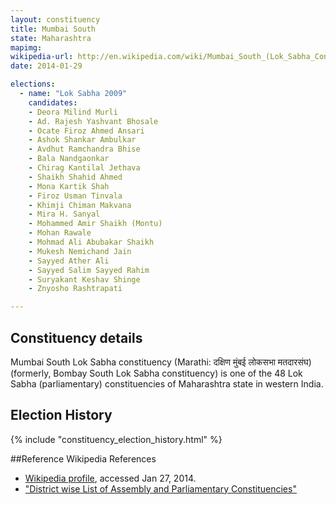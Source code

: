 ```yaml
---
layout: constituency
title: Mumbai South
state: Maharashtra
mapimg: 
wikipedia-url: http://en.wikipedia.com/wiki/Mumbai_South_(Lok_Sabha_Constituency)
date: 2014-01-29

elections: 
  - name: "Lok Sabha 2009"
    candidates: 
    - Deora Milind Murli 
    - Ad. Rajesh Yashvant Bhosale 
    - Ocate Firoz Ahmed Ansari 
    - Ashok Shankar Ambulkar 
    - Avdhut Ramchandra Bhise 
    - Bala Nandgaonkar 
    - Chirag Kantilal Jethava 
    - Shaikh Shahid Ahmed 
    - Mona Kartik Shah 
    - Firoz Usman Tinvala 
    - Khimji Chiman Makvana 
    - Mira H. Sanyal 
    - Mohammed Amir Shaikh (Montu) 
    - Mohan Rawale 
    - Mohmad Ali Abubakar Shaikh 
    - Mukesh Nemichand Jain 
    - Sayyed Ather Ali 
    - Sayyed Salim Sayyed Rahim 
    - Suryakant Keshav Shinge 
    - Znyosho Rashtrapati 

---
```

## Constituency details
Mumbai South Lok Sabha constituency (Marathi: दक्षिण मुंबई लोकसभा मतदारसंघ) (formerly, Bombay South Lok Sabha constituency) is one of the 48 Lok Sabha (parliamentary) constituencies of Maharashtra state in western India.




## Election History
{% include "constituency_election_history.html" %}

##Reference
Wikipedia References
- [Wikipedia profile]({{page.profile.wikipedia}}), accessed Jan 27, 2014.
- ["District wise List of Assembly and Parliamentary Constituencies"][wiki1]

[wiki1]: http://ceo.maharashtra.gov.in/acs.php

